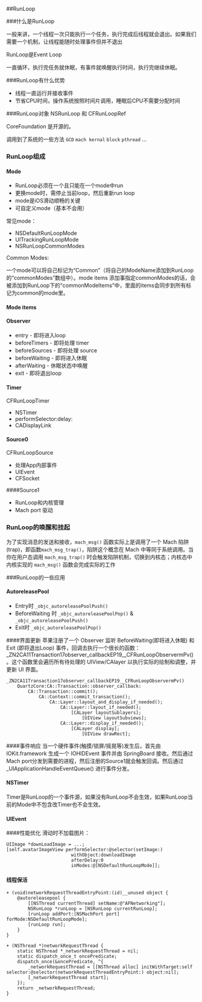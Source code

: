 ##RunLoop

###什么是RunLoop

一般来讲，一个线程一次只能执行一个任务，执行完成后线程就会退出。如果我们需要一个机制，让线程能随时处理事件但并不退出

RunLoop是Event Loop

一直循环，执行完任务就休眠，有事件就唤醒执行时间，执行完继续休眠。

###RunLoop有什么优势
- 线程一直运行并接收事件
- 节省CPU时间，操作系统按照时间片调用，睡眠后CPU不需要分配时间

###RunLoop对象
NSRunLoop 和 CFRunLoopRef

CoreFoundation 是开源的。

调用到了系统的一些方法
`GCD` `mach kernal` `block` `pthread` ...


### RunLoop组成
#### Mode
- RunLoop必须在一个且只能在一个mode中run
- 更换mode时，需停止当前loop，然后重新run loop
- mode是iOS滑动顺畅的关键
- 可自定义mode（基本不会用）

常见mode：

- NSDefaultRunLoopMode
- UITrackingRunLoopMode
- NSRunLoopCommonModes

Common Modes:

一个mode可以将自己标记为“Common”（将自己的ModeName添加到RunLoop的“commonModes”数组中）。mode items 添加事指定commonModes的话，会被添加到RunLoop下的“commonModeItems”中，里面的items会同步到所有标记为common的mode里。

#### Mode items

#### Observer
- entry - 即将进入loop
- beforeTimers - 即将处理 timer
- beforeSources - 即将处理 source
- beforeWaiting - 即将进入休眠
- afterWaiting - 休眠状态中唤醒
- exit - 即将退出loop

#### Timer
CFRunLoopTimer

- NSTimer
- performSelector:delay:
- CADisplayLink

#### Source0 
CFRunLoopSource

- 处理App内部事件
- UIEvent
- CFSocket

####Source1
- RunLoop和内核管理
- Mach port 驱动

### RunLoop的唤醒和挂起
为了实现消息的发送和接收，`mach_msg()` 函数实际上是调用了一个 Mach 陷阱 (trap)，即函数`mach_msg_trap()`，陷阱这个概念在 Mach 中等同于系统调用。当你在用户态调用 `mach_msg_trap()` 时会触发陷阱机制，切换到内核态；内核态中内核实现的 `mach_msg()` 函数会完成实际的工作

###RunLoop的一些应用

#### AutoreleasePool
- Entry时 `_objc_autoreleasePoolPush()`
- BeforeWaiting 时 `_objc_autoreleasePoolPop()` &  `_objc_autoreleasePoolPush()`
- Exit时 `_objc_autoreleasePoolPop()`

####界面更新
苹果注册了一个 Observer 监听 BeforeWaiting(即将进入休眠) 和 Exit (即将退出Loop) 事件，回调去执行一个很长的函数：
_ZN2CA11Transaction17observer_callbackEP19__CFRunLoopObservermPv()。这个函数里会遍历所有待处理的 UIView/CAlayer 以执行实际的绘制和调整，并更新 UI 界面。

```objc
_ZN2CA11Transaction17observer_callbackEP19__CFRunLoopObservermPv()
    QuartzCore:CA::Transaction::observer_callback:
        CA::Transaction::commit();
            CA::Context::commit_transaction();
                CA::Layer::layout_and_display_if_needed();
                    CA::Layer::layout_if_needed();
                        [CALayer layoutSublayers];
                            [UIView layoutSubviews];
                    CA::Layer::display_if_needed();
                        [CALayer display];
                            [UIView drawRect];
```

####事件响应
当一个硬件事件(触摸/锁屏/摇晃等)发生后，首先由 IOKit.framework 生成一个 IOHIDEvent 事件并由 SpringBoard 接收。然后通过Mach port分发到需要的进程，然后注册的Source1就会触发回调。然后通过_UIApplicationHandleEventQueue() 进行事件分发。

#### NSTimer
Timer是RunLoop的一个事件源，如果没有RunLoop不会生效，如果RunLoop当前的Mode中不包含改Timer也不会生效。

#### UIEvent


####性能优化
滑动时不加载图片：

```objc
UIImage *downLoadImage = ...;  
[self.avatarImageView performSelector:@selector(setImage:)  
                        withObject:downloadImage  
                        afterDelay:0  
                        inModes:@[NSDefaultRunLoopMode]];
```


#### 线程保活
```objc
+ (void)networkRequestThreadEntryPoint:(id)__unused object {
    @autoreleasepool {
        [[NSThread currentThread] setName:@"AFNetworking"];
        NSRunLoop *runLoop = [NSRunLoop currentRunLoop];
        [runLoop addPort:[NSMachPort port] forMode:NSDefaultRunLoopMode];
        [runLoop run];
    }
}
 
+ (NSThread *)networkRequestThread {
    static NSThread *_networkRequestThread = nil;
    static dispatch_once_t oncePredicate;
    dispatch_once(&oncePredicate, ^{
        _networkRequestThread = [[NSThread alloc] initWithTarget:self selector:@selector(networkRequestThreadEntryPoint:) object:nil];
        [_networkRequestThread start];
    });
    return _networkRequestThread;
}
```

